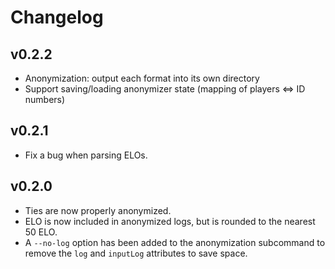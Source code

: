 # Changelog

## v0.2.2
- Anonymization: output each format into its own directory
- Support saving/loading anonymizer state (mapping of players <=> ID numbers)

## v0.2.1
- Fix a bug when parsing ELOs.

## v0.2.0
- Ties are now properly anonymized.
- ELO is now included in anonymized logs, but is rounded to the nearest 50 ELO.
- A `--no-log` option has been added to the anonymization subcommand to remove the `log` and `inputLog` attributes to save space.
